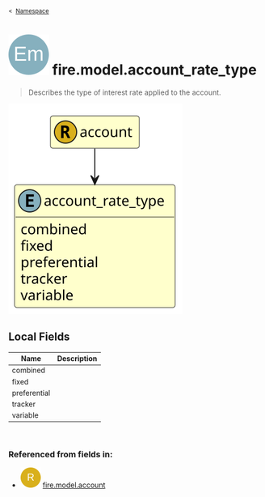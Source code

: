 <sub>&lt;&nbsp; [Namespace](index.md)</sub>
# <img src='images/enumType-lg.svg'/> fire.model.account_rate_type
>  
>Describes the type of interest rate applied to the account.
> 
<img src='images/fire.model.account_rate_type.svg'/>


## Local Fields


| Name        | Description |
| ----------- | ----------- |
| combined |   |
| fixed |   |
| preferential |   |
| tracker |   |
| variable |   |

<br/>

### Referenced from fields in:
- <img src='images/recordType.svg'/> [fire.model.account](UDT-fire.model.account.md)
